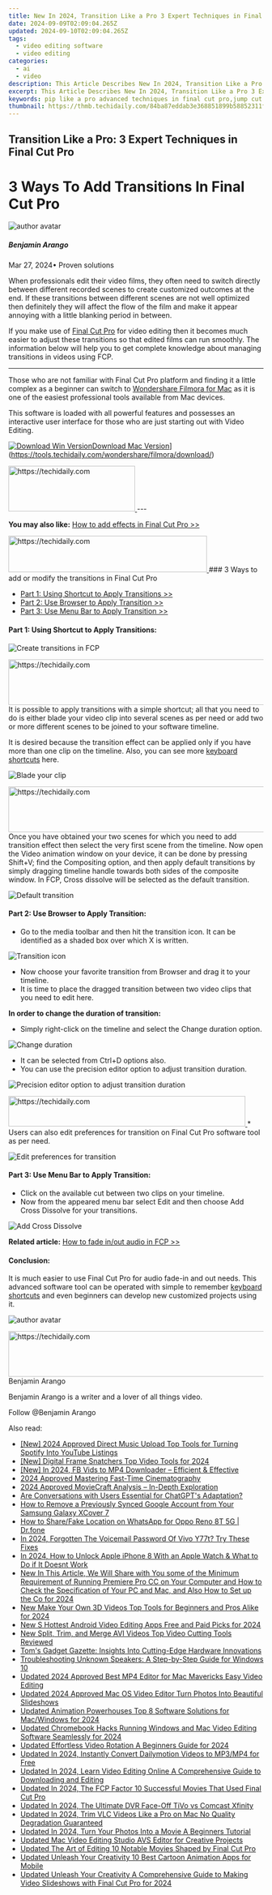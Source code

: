 ```yaml
---
title: New In 2024, Transition Like a Pro 3 Expert Techniques in Final Cut Pro
date: 2024-09-09T02:09:04.265Z
updated: 2024-09-10T02:09:04.265Z
tags: 
  - video editing software
  - video editing
categories: 
  - ai
  - video
description: This Article Describes New In 2024, Transition Like a Pro 3 Expert Techniques in Final Cut Pro
excerpt: This Article Describes New In 2024, Transition Like a Pro 3 Expert Techniques in Final Cut Pro
keywords: pip like a pro advanced techniques in final cut pro,jump cut like a pro expert techniques for final cut pro x editors,lower thirds like a pro expert techniques for final cut pro x,time lapse like a pro expert techniques for final cut pro users,color perfection in final cut pro 2023 tips and techniques,transition like a pro 3 expert techniques in final cut pro,blur like a pro advanced motion blur techniques in final cut pro
thumbnail: https://thmb.techidaily.com/84ba87eddab3e368851899b58852311f605514d50db5d45ec6de18d3ab0b6cd6.jpg
---
```


## Transition Like a Pro: 3 Expert Techniques in Final Cut Pro

# 3 Ways To Add Transitions In Final Cut Pro

![author avatar](https://images.wondershare.com/filmora/article-images/benjamin-arango-author.jpg)

##### Benjamin Arango

 Mar 27, 2024• Proven solutions

When professionals edit their video films, they often need to switch directly between different recorded scenes to create customized outcomes at the end. If these transitions between different scenes are not well optimized then definitely they will affect the flow of the film and make it appear annoying with a little blanking period in between.

If you make use of [Final Cut Pro](https://tools.techidaily.com/wondershare/filmora/download/) for video editing then it becomes much easier to adjust these transitions so that edited films can run smoothly. The information below will help you to get complete knowledge about managing transitions in videos using FCP.

---

Those who are not familiar with Final Cut Pro platform and finding it a little complex as a beginner can switch to [Wondershare Filmora for Mac](https://tools.techidaily.com/wondershare/filmora/download/) as it is one of the easiest professional tools available from Mac devices.

This software is loaded with all powerful features and possesses an interactive user interface for those who are just starting out with Video Editing.

[![Download Win Version](https://images.wondershare.com/filmora/guide/download-btn-win.jpg)](https://tools.techidaily.com/wondershare/filmora/download/)[Download Mac Version](https://images.wondershare.com/filmora/guide/download-btn-mac.jpg)](https://tools.techidaily.com/wondershare/filmora/download/)

<!-- affiliate ads begin -->
<a href="https://aligracehair.sjv.io/c/5597632/2135412/19272" target="_top" id="2135412">
  <img src="//a.impactradius-go.com/display-ad/19272-2135412" border="0" alt="https://techidaily.com" width="250" height="90"/>
</a>
<img height="0" width="0" src="https://aligracehair.sjv.io/i/5597632/2135412/19272" style="position:absolute;visibility:hidden;" border="0" />
<!-- affiliate ads end -->
---

**You may also like:** [How to add effects in Final Cut Pro >>](https://tools.techidaily.com/wondershare/filmora/download/)

<!-- affiliate ads begin -->
<a href="https://aligracehair.sjv.io/c/5597632/2115919/19272" target="_top" id="2115919">
  <img src="//a.impactradius-go.com/display-ad/19272-2115919" border="0" alt="https://techidaily.com" width="392" height="72"/>
</a>
<img height="0" width="0" src="https://aligracehair.sjv.io/i/5597632/2115919/19272" style="position:absolute;visibility:hidden;" border="0" />
<!-- affiliate ads end -->
### 3 Ways to add or modify the transitions in Final Cut Pro

* [Part 1: Using Shortcut to Apply Transitions >>](#part1)
* [Part 2: Use Browser to Apply Transition >>](#part2)
* [Part 3: Use Menu Bar to Apply Transition >>](#part3)

#### **Part 1: Using Shortcut to Apply Transitions:**

![Create transitions in FCP](https://images.wondershare.com/filmora/article-images/add-transitions-in-fcp-1.png)

<!-- affiliate ads begin -->
<a href="https://ephamedtechinc.pxf.io/c/5597632/2136622/26400" target="_top" id="2136622">
  <img src="//a.impactradius-go.com/display-ad/26400-2136622" border="0" alt="https://techidaily.com" width="728" height="90"/>
</a>
<img height="0" width="0" src="https://ephamedtechinc.pxf.io/i/5597632/2136622/26400" style="position:absolute;visibility:hidden;" border="0" />
<!-- affiliate ads end -->
It is possible to apply transitions with a simple shortcut; all that you need to do is either blade your video clip into several scenes as per need or add two or more different scenes to be joined to your software timeline.

It is desired because the transition effect can be applied only if you have more than one clip on the timeline. Also, you can see more [keyboard shortcuts](https://tools.techidaily.com/wondershare/filmora/download/) here.

![Blade your clip ](https://images.wondershare.com/filmora/article-images/add-transitions-in-fcp-2.png)

<!-- affiliate ads begin -->
<a href="https://ephamedtechinc.pxf.io/c/5597632/2136617/26400" target="_top" id="2136617">
  <img src="//a.impactradius-go.com/display-ad/26400-2136617" border="0" alt="https://techidaily.com" width="728" height="90"/>
</a>
<img height="0" width="0" src="https://ephamedtechinc.pxf.io/i/5597632/2136617/26400" style="position:absolute;visibility:hidden;" border="0" />
<!-- affiliate ads end -->
Once you have obtained your two scenes for which you need to add transition effect then select the very first scene from the timeline. Now open the Video animation window on your device, it can be done by pressing Shift+V; find the Compositing option, and then apply default transitions by simply dragging timeline handle towards both sides of the composite window. In FCP, Cross dissolve will be selected as the default transition.

![Default transition](https://images.wondershare.com/filmora/article-images/add-transitions-in-fcp-3.png)

#### **Part 2: Use Browser to Apply Transition:**

* Go to the media toolbar and then hit the transition icon. It can be identified as a shaded box over which X is written.

![Transition icon ](https://images.wondershare.com/filmora/article-images/add-transitions-in-fcp-4.png)

* Now choose your favorite transition from Browser and drag it to your timeline.
* It is time to place the dragged transition between two video clips that you need to edit here.

**In order to change the duration of transition:**

* Simply right-click on the timeline and select the Change duration option.

![Change duration](https://images.wondershare.com/filmora/article-images/add-transitions-in-fcp-5.png)

* It can be selected from Ctrl+D options also.
* You can use the precision editor option to adjust transition duration.

![ Precision editor option to adjust transition duration ](https://images.wondershare.com/filmora/article-images/add-transitions-in-fcp-6.png)

<!-- affiliate ads begin -->
<a href="https://bluettius.sjv.io/c/5597632/2139122/17108" target="_top" id="2139122">
  <img src="//a.impactradius-go.com/display-ad/17108-2139122" border="0" alt="https://techidaily.com" width="468" height="60"/>
</a>
<img height="0" width="0" src="https://bluettius.sjv.io/i/5597632/2139122/17108" style="position:absolute;visibility:hidden;" border="0" />
<!-- affiliate ads end -->
* Users can also edit preferences for transition on Final Cut Pro software tool as per need.

![ Edit preferences for transition](https://images.wondershare.com/filmora/article-images/add-transitions-in-fcp-7.png)

#### **Part 3: Use Menu Bar to Apply Transition:**

* Click on the available cut between two clips on your timeline.
* Now from the appeared menu bar select Edit and then choose Add Cross Dissolve for your transitions.

![Add Cross Dissolve](https://images.wondershare.com/filmora/article-images/add-transitions-in-fcp-8.png)

**Related article:** [How to fade in/out audio in FCP >>](https://tools.techidaily.com/wondershare/filmora/download/)

#### **Conclusion:**

It is much easier to use Final Cut Pro for audio fade-in and out needs. This advanced software tool can be operated with simple to remember [keyboard shortcuts](https://tools.techidaily.com/wondershare/filmora/download/) and even beginners can develop new customized projects using it.

![author avatar](https://images.wondershare.com/filmora/article-images/benjamin-arango-author.jpg)

<!-- affiliate ads begin -->
<a href="https://ephamedtechinc.pxf.io/c/5597632/2120861/26400?prodsku=Saturn" target="_top" id="2120861">
  <img src="//a.impactradius-go.com/display-ad/26400-2120861" border="0" alt="https://techidaily.com" width="728" height="90"/>
</a>
<img height="0" width="0" src="https://ephamedtechinc.pxf.io/i/5597632/2120861/26400?prodsku=Saturn" style="position:absolute;visibility:hidden;" border="0" />
<!-- affiliate ads end -->
Benjamin Arango

Benjamin Arango is a writer and a lover of all things video.

Follow @Benjamin Arango

<span class="atpl-alsoreadstyle">Also read:</span>
<div><ul>
<li><a href="https://facebook-record-videos.techidaily.com/new-2024-approved-direct-music-upload-top-tools-for-turning-spotify-into-youtube-listings/"><u>[New] 2024 Approved  Direct Music Upload  Top Tools for Turning Spotify Into YouTube Listings</u></a></li>
<li><a href="https://desktop-recording.techidaily.com/new-digital-frame-snatchers-top-video-tools-for-2024/"><u>[New] Digital Frame Snatchers  Top Video Tools for 2024</u></a></li>
<li><a href="https://facebook-video-recording.techidaily.com/new-in-2024-fb-vids-to-mp4-downloader-efficient-and-effective/"><u>[New] In 2024, FB Vids to MP4 Downloader – Efficient & Effective</u></a></li>
<li><a href="https://extra-skills.techidaily.com/2024-approved-mastering-fast-time-cinematography/"><u>2024 Approved  Mastering Fast-Time Cinematography</u></a></li>
<li><a href="https://extra-approaches.techidaily.com/2024-approved-moviecraft-analysis-in-depth-exploration/"><u>2024 Approved  MovieCraft Analysis – In-Depth Exploration</u></a></li>
<li><a href="https://tech-hub.techidaily.com/are-conversations-with-users-essential-for-chatgpts-adaptation/"><u>Are Conversations with Users Essential for ChatGPT's Adaptation?</u></a></li>
<li><a href="https://android-unlock.techidaily.com/how-to-remove-a-previously-synced-google-account-from-your-samsung-galaxy-xcover-7-by-drfone-android/"><u>How to Remove a Previously Synced Google Account from Your Samsung Galaxy XCover 7</u></a></li>
<li><a href="https://location-social.techidaily.com/how-to-sharefake-location-on-whatsapp-for-oppo-reno-8t-5g-drfone-by-drfone-virtual-android/"><u>How to Share/Fake Location on WhatsApp for Oppo Reno 8T 5G | Dr.fone</u></a></li>
<li><a href="https://android-unlock.techidaily.com/in-2024-forgotten-the-voicemail-password-of-vivo-y77t-try-these-fixes-by-drfone-android/"><u>In 2024, Forgotten The Voicemail Password Of Vivo Y77t? Try These Fixes</u></a></li>
<li><a href="https://ios-unlock.techidaily.com/in-2024-how-to-unlock-apple-iphone-8-with-an-apple-watch-and-what-to-do-if-it-doesnt-work-by-drfone-ios/"><u>In 2024, How to Unlock Apple iPhone 8 With an Apple Watch & What to Do if It Doesnt Work</u></a></li>
<li><a href="https://ai-video-tools.techidaily.com/new-in-this-article-we-will-share-with-you-some-of-the-minimum-requirement-of-running-premiere-pro-cc-on-your-computer-and-how-to-check-the-specification-of/"><u>New In This Article, We Will Share with You some of the Minimum Requirement of Running Premiere Pro CC on Your Computer and How to Check the Specification of Your PC and Mac, and Also How to Set up the Co for 2024</u></a></li>
<li><a href="https://ai-video-tools.techidaily.com/new-make-your-own-3d-videos-top-tools-for-beginners-and-pros-alike-for-2024/"><u>New Make Your Own 3D Videos Top Tools for Beginners and Pros Alike for 2024</u></a></li>
<li><a href="https://ai-video-tools.techidaily.com/new-s-hottest-android-video-editing-apps-free-and-paid-picks-for-2024/"><u>New S Hottest Android Video Editing Apps Free and Paid Picks for 2024</u></a></li>
<li><a href="https://ai-video-tools.techidaily.com/new-split-trim-and-merge-avi-videos-top-video-cutting-tools-reviewed/"><u>New Split, Trim, and Merge AVI Videos Top Video Cutting Tools Reviewed</u></a></li>
<li><a href="https://ai-video-tools.techidaily.com/toms-gadget-gazette-insights-into-cutting-edge-hardware-innovations/"><u>Tom's Gadget Gazette: Insights Into Cutting-Edge Hardware Innovations</u></a></li>
<li><a href="https://sound-issues.techidaily.com/troubleshooting-unknown-speakers-a-step-by-step-guide-for-windows-10/"><u>Troubleshooting Unknown Speakers: A Step-by-Step Guide for Windows 10</u></a></li>
<li><a href="https://ai-video-tools.techidaily.com/updated-2024-approved-best-mp4-editor-for-mac-mavericks-easy-video-editing/"><u>Updated 2024 Approved Best MP4 Editor for Mac Mavericks Easy Video Editing</u></a></li>
<li><a href="https://ai-video-tools.techidaily.com/updated-2024-approved-mac-os-video-editor-turn-photos-into-beautiful-slideshows/"><u>Updated 2024 Approved Mac OS Video Editor Turn Photos Into Beautiful Slideshows</u></a></li>
<li><a href="https://ai-video-tools.techidaily.com/updated-animation-powerhouses-top-8-software-solutions-for-macwindows-for-2024/"><u>Updated Animation Powerhouses Top 8 Software Solutions for Mac/Windows for 2024</u></a></li>
<li><a href="https://ai-video-tools.techidaily.com/updated-chromebook-hacks-running-windows-and-mac-video-editing-software-seamlessly-for-2024/"><u>Updated Chromebook Hacks Running Windows and Mac Video Editing Software Seamlessly for 2024</u></a></li>
<li><a href="https://ai-video-tools.techidaily.com/updated-effortless-video-rotation-a-beginners-guide-for-2024/"><u>Updated Effortless Video Rotation A Beginners Guide for 2024</u></a></li>
<li><a href="https://ai-video-tools.techidaily.com/updated-in-2024-instantly-convert-dailymotion-videos-to-mp3mp4-for-free/"><u>Updated In 2024, Instantly Convert Dailymotion Videos to MP3/MP4 for Free</u></a></li>
<li><a href="https://ai-video-tools.techidaily.com/updated-in-2024-learn-video-editing-online-a-comprehensive-guide-to-downloading-and-editing/"><u>Updated In 2024, Learn Video Editing Online A Comprehensive Guide to Downloading and Editing</u></a></li>
<li><a href="https://ai-video-tools.techidaily.com/updated-in-2024-the-fcp-factor-10-successful-movies-that-used-final-cut-pro/"><u>Updated In 2024, The FCP Factor 10 Successful Movies That Used Final Cut Pro</u></a></li>
<li><a href="https://ai-video-tools.techidaily.com/updated-in-2024-the-ultimate-dvr-face-off-tivo-vs-comcast-xfinity/"><u>Updated In 2024, The Ultimate DVR Face-Off TiVo vs Comcast Xfinity</u></a></li>
<li><a href="https://ai-video-tools.techidaily.com/updated-in-2024-trim-vlc-videos-like-a-pro-on-mac-no-quality-degradation-guaranteed/"><u>Updated In 2024, Trim VLC Videos Like a Pro on Mac No Quality Degradation Guaranteed</u></a></li>
<li><a href="https://ai-video-tools.techidaily.com/updated-in-2024-turn-your-photos-into-a-movie-a-beginners-tutorial/"><u>Updated In 2024, Turn Your Photos Into a Movie A Beginners Tutorial</u></a></li>
<li><a href="https://ai-video-tools.techidaily.com/updated-mac-video-editing-studio-avs-editor-for-creative-projects/"><u>Updated Mac Video Editing Studio AVS Editor for Creative Projects</u></a></li>
<li><a href="https://ai-video-tools.techidaily.com/updated-the-art-of-editing-10-notable-movies-shaped-by-final-cut-pro/"><u>Updated The Art of Editing 10 Notable Movies Shaped by Final Cut Pro</u></a></li>
<li><a href="https://ai-video-tools.techidaily.com/updated-unleash-your-creativity-10-best-cartoon-animation-apps-for-mobile/"><u>Updated Unleash Your Creativity 10 Best Cartoon Animation Apps for Mobile</u></a></li>
<li><a href="https://ai-video-tools.techidaily.com/updated-unleash-your-creativity-a-comprehensive-guide-to-making-video-slideshows-with-final-cut-pro-for-2024/"><u>Updated Unleash Your Creativity A Comprehensive Guide to Making Video Slideshows with Final Cut Pro for 2024</u></a></li>
</ul></div>

<ins class="adsbygoogle"
      style="display:block"
      data-ad-client="ca-pub-7571918770474297"
      data-ad-slot="8358498916"
      data-ad-format="auto"
      data-full-width-responsive="true"></ins>